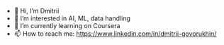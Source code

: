 - 👋 Hi, I’m Dmitrii
- 👀 I’m interested in AI, ML, data handling
- 🌱 I’m currently learning on Coursera
- 📫 How to reach me: https://www.linkedin.com/in/dmitrii-govorukhin/
<!---
- 💞️ I’m looking to collaborate on ...
- 😄 Pronouns: ...
- ⚡ Fun fact: ...

dmitrii-govorukhin/dmitrii-govorukhin is a ✨ special ✨ repository because its `README.md` (this file) appears on your GitHub profile.
You can click the Preview link to take a look at your changes.
--->
